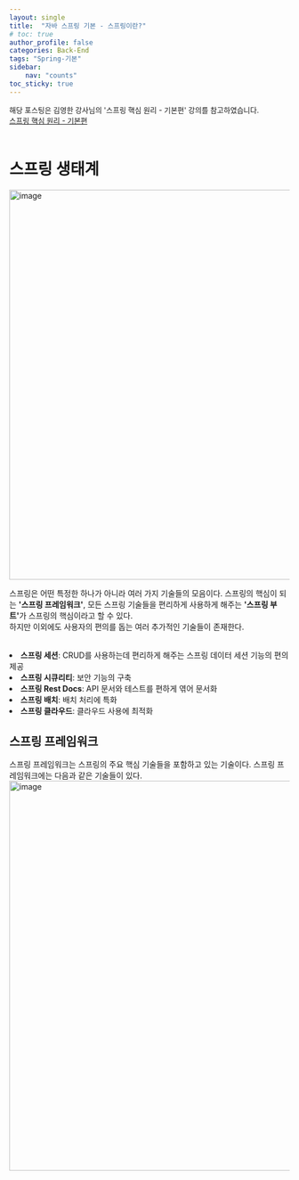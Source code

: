 ```yaml
---
layout: single
title:  "자바 스프링 기본 - 스프링이란?"
# toc: true
author_profile: false
categories: Back-End
tags: "Spring-기본"
sidebar:
    nav: "counts"
toc_sticky: true
---
```


<head>
  <style>
    table.dataframe {
      white-space: normal;
      width: 100%;
      height: 240px;
      display: block;
      overflow: auto;
      font-family: Arial, sans-serif;
      font-size: 0.9rem;
      line-height: 20px;
      text-align: center;
      border: 0px !important;
    }

    table.dataframe th {
      text-align: center;
      font-weight: bold;
      padding: 8px;
    }

    table.dataframe td {
      text-align: center;
      padding: 8px;
    }

    table.dataframe tr:hover {
      background: #b8d1f3; 
    }

    .output_prompt {
      overflow: auto;
      font-size: 0.9rem;
      line-height: 1.45;
      border-radius: 0.3rem;
      -webkit-overflow-scrolling: touch;
      padding: 0.8rem;
      margin-top: 0;
      margin-bottom: 15px;
      font: 1rem Consolas, "Liberation Mono", Menlo, Courier, monospace;
      color: $code-text-color;
      border: solid 1px $border-color;
      border-radius: 0.3rem;
      word-break: normal;
      white-space: pre;
    }

  .dataframe tbody tr th:only-of-type {
      vertical-align: middle;
  }

  .dataframe tbody tr th {
      vertical-align: top;
  }

  .dataframe thead th {
      text-align: center !important;
      padding: 8px;
  }

  .page__content p {
      margin: 0 0 0px !important;
  }

  .page__content p > strong {
    font-size: 0.8rem !important;
  }

  </style>
</head>
<span style="font-size:13px;">
해당 포스팅은 김영한 강사님의 '스프링 핵심 원리 - 기본편' 강의를 참고하였습니다.<br>
<a href=
"https://www.inflearn.com/course/%EC%8A%A4%ED%94%84%EB%A7%81-%ED%95%B5%EC%8B%AC-%EC%9B%90%EB%A6%AC-%EA%B8%B0%EB%B3%B8%ED%8E%B8">스프링 핵심 원리 - 기본편</a>
</span>
<br>
<br>
<h1>스프링 생태계</h1>
<img width="700" alt="image" src="https://github.com/gyun97/Java-Spring-Study/assets/143414166/eb569998-c7b5-47f6-a41f-b1301847aaef">
<p>스프링은 어떤 특정한 하나가 아니라 여러 가지 기술들의 모음이다. 스프링의 핵심이 되는 <b>'스프링 프레임워크'</b>, 모든 스프링 기술들을 편리하게 사용하게 해주는 <b>'스프링 부트'</b>가 스프링의 핵심이라고 할 수 있다.<br>
하지만 이외에도 사용자의 편의를 돕는 여러 추가적인 기술들이 존재한다.<br><br>

<li><b>스프링 세션</b>: CRUD를 사용하는데 편리하게 해주는 스프링 데이터 세션 기능의 편의 제공</li>
<li><b>스프링 시큐리티</b>: 보안 기능의 구축</li>
<li><b>스프링 Rest Docs</b>: API 문서와 테스트를 편하게 엮어 문서화</li>
<li><b>스프링 배치</b>: 배치 처리에 특화</li>
<li><b>스프링 클라우드</b>: 클라우드 사용에 최적화</li>  

<h2>스프링 프레임워크</h2>
스프링 프레임워크는 스프링의 주요 핵심 기술들을 포함하고 있는 기술이다. 스프링 프레임워크에는 다음과 같은 기술들이 있다.<br>
<img width="700" alt="image" src="https://github.com/gyun97/Java-Spring-Study/assets/143414166/69ec7c42-dcb2-41ca-a97f-8d22e7680e7c">



